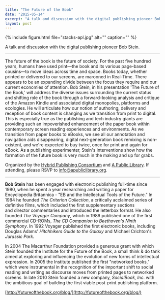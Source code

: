 ```yaml
---
title: "The Future of the Book"
date: "2015-05-14"
excerpt: "A talk and discussion with the digital publishing pioneer Bob Stein."
layout: post
---
```


{% include figure.html file="stacks-apl.jpg" alt="" caption="" %}


A talk and discussion with the digital publishing pioneer Bob Stein. 

* * *

The future of the book is the future of society. For the past five hundred years, humans have used print—the book and its various page-based cousins—to move ideas across time and space. Books today, whether printed or delivered to our screens, are marooned in Real-Time. There appears to be an expanding divide between the focus they require and our current economies of attention. Bob Stein, in his presentation 'The Future of the Book,' will address the diverse issues surrounding the current status and shifting role of the book through a forward-looking analysis and critique of the Amazon Kindle and associated digital monopolies, platforms and ecologies. He will articulate how our notion of authoring, delivery and reception of book content is changing as we transition from print to digital. This is especially true as the publishing and tech industry giants are providing such an impoverished enhancement of the paper book within contemporary screen reading experiences and environments. As we transition from paper books to eBooks, we see all our annotation and navigation aids disappearing, digital next-generation book remixing is non-existent, and we're expected to buy twice, once for print and again for eBook. As a publishing experimenter, Stein's interventions show how the formation of the future book is very much in the making and up for grabs.

Organized by the [Hybrid Publishing Consortium](http://www.consortium.io/) and [A Public Library](http://apubliclibrary.org/about). If attending, please RSVP to [info@apubliclibrary.org](mailto:info@apubliclibrary.org).

* * *

**Bob Stein** has been engaged with electronic publishing full-time since 1980, when he spent a year researching and writing a paper for Encyclopedia Britannica - "EB and the Intellectual Tools of the Future." In 1984 he founded _The Criterion Collection_, a critically acclaimed series of definitive films, which included the first supplementary sections and director commentaries and introduced the letterbox format. He also founded _The Voyager Company_, which in 1989 published one of the first commercial CD-ROMs, _The CD Companion to Beethoven's Ninth Symphony_. In 1992 Voyager published the first electronic books, including Douglas Adams' _Hitchhikers Guide to the Galaxy_ and Michael Crichton's _Jurassic Park_.

In 2004 The Macarthur Foundation provided a generous grant with which Stein founded the Institute for the Future of the Book, a small think & do tank aimed at exploring and influencing the evolution of new forms of intellectual expression. In 2005 the Institute published the first "networked books," which were instrumental in the recognition of the important shift to social reading and writing as discourse moves from printed pages to networked screens. In late 2010 Stein founded a new company, _SocialBook, Inc_. with the ambitious goal of building the first viable post-print publishing platform.

[http://futureofthebook.org/blog/](http://futureofthebook.org/blog/)
